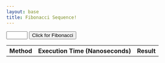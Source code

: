 ```yaml
---
layout: base
title: Fibonacci Sequence!
---
```


<input type="number" id="fibonacci_box" name="fibonacci_box" min="1" max="99">
<button onclick="fibonacciCall()">Click for Fibonacci</button>
<table id="fibonacci_data">
    <tr>
        <th>Method</th>
        <th>Execution Time (Nanoseconds)</th>
        <th>Result</th>
    </tr>
    <!--data goes here-->
</table>
<script>
    function fibonacciCall() {
        // "https://palettepuzzle.stu.nighthawkcodingsociety.com/api/fibonacci/"
        fetch("http://localhost:8115/api/fibonacci/" + String(document.getElementById("fibonacci_box").value), {
            method: 'GET',
            headers: {
                'Content-Type': 'application/json',
            }
        })
        .then(response => {
            if (!response.ok) {
                throw new Error(`HTTP error! Status: ${response.status}`);
            }
            return response.json();
        })
        .then(data => {
            // handling the response data
            console.log(data);
            var currentData = document.getElementsByClassName("fibonacci");
            console.log(currentData);
            for (var j = 0; j < currentData.length; j++) {
                currentData[j].remove();
                j--;
            }
            var names = ["For Loop", "While Loop", "Recursion", "Stream Loop", "Golden Ratio", "Matrix Exponentiation"];
            var complexities = ["O(n)", "O(n)", "O(n<sup>2</sup>)", "O(n)", "O(1)", "O(log(n))"];
            for (var i = 0; i < names.length; i++) {
                var newRow = document.createElement("tr");
                newRow.setAttribute("class", "fibonacci")
                var nameCol = document.createElement("td");
                nameCol.innerHTML = names[i];
                var complexityCol = document.createElement("td");
                complexityCol.innerHTML = complexities[i];
                var executionCol = document.createElement("td");
                executionCol.innerHTML = String(data[names[i]]["executionTime"]);
                var resultCol = document.createElement("td");
                resultCol.innerHTML = String(data[names[i]]["result"]);
                newRow.appendChild(nameCol);
                newRow.appendChild(executionCol);
                newRow.appendChild(resultCol);
                document.getElementById("fibonacci_data").appendChild(newRow);
            }
        })
        .catch(error => {
            // handling errors
            console.error('Fetch error:', error);
        });
    }
</script>